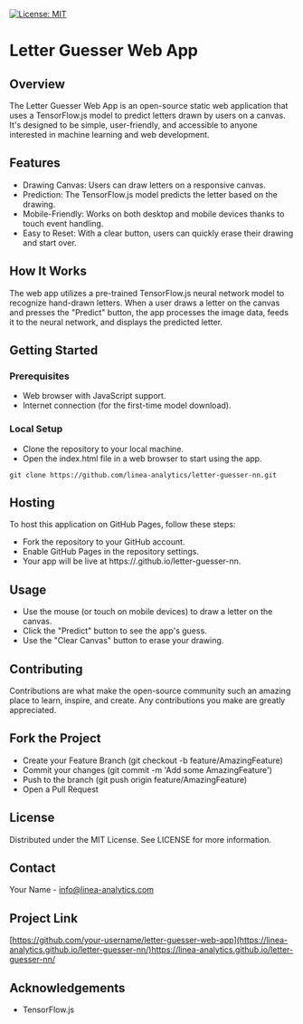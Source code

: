 [![License: MIT](https://img.shields.io/badge/License-MIT-yellow.svg)](https://opensource.org/licenses/MIT)

# Letter Guesser Web App

## Overview

The Letter Guesser Web App is an open-source static web application that uses a TensorFlow.js model to predict letters drawn by users on a canvas. It's designed to be simple, user-friendly, and accessible to anyone interested in machine learning and web development.

## Features
- Drawing Canvas: Users can draw letters on a responsive canvas.
- Prediction: The TensorFlow.js model predicts the letter based on the drawing.
- Mobile-Friendly: Works on both desktop and mobile devices thanks to touch event handling.
- Easy to Reset: With a clear button, users can quickly erase their drawing and start over.


## How It Works
The web app utilizes a pre-trained TensorFlow.js neural network model to recognize hand-drawn letters. When a user draws a letter on the canvas and presses the "Predict" button, the app processes the image data, feeds it to the neural network, and displays the predicted letter.

## Getting Started
### Prerequisites
- Web browser with JavaScript support.
- Internet connection (for the first-time model download).
### Local Setup
- Clone the repository to your local machine.
- Open the index.html file in a web browser to start using the app.
```
git clone https://github.com/linea-analytics/letter-guesser-nn.git
```

## Hosting
To host this application on GitHub Pages, follow these steps:
- Fork the repository to your GitHub account.
- Enable GitHub Pages in the repository settings.
- Your app will be live at https://<your-username>.github.io/letter-guesser-nn.

## Usage
- Use the mouse (or touch on mobile devices) to draw a letter on the canvas.
- Click the "Predict" button to see the app's guess.
- Use the "Clear Canvas" button to erase your drawing.

## Contributing
Contributions are what make the open-source community such an amazing place to learn, inspire, and create. Any contributions you make are greatly appreciated.

## Fork the Project
- Create your Feature Branch (git checkout -b feature/AmazingFeature)
- Commit your changes (git commit -m 'Add some AmazingFeature')
- Push to the branch (git push origin feature/AmazingFeature)
- Open a Pull Request

## License
Distributed under the MIT License. See LICENSE for more information.

## Contact
Your Name - info@linea-analytics.com

## Project Link 
[https://github.com/your-username/letter-guesser-web-app](https://linea-analytics.github.io/letter-guesser-nn/)https://linea-analytics.github.io/letter-guesser-nn/

## Acknowledgements
- TensorFlow.js
